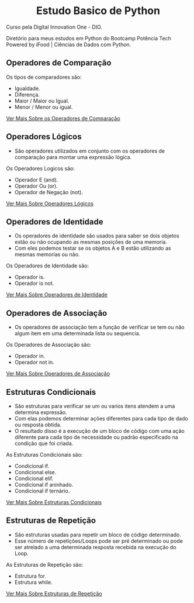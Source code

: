<h1 align=center>Estudo Basico de Python</h1>

 Curso pela Digital Innovation One - DIO.<br>

 Diretório para meus estudos em Python do Bootcamp Potência Tech <br> Powered by iFood | Ciências de Dados com Python.
 
<h2>Operadores de Comparação</h2>

  Os tipos de comparadores são:
   - Igualdade.
   - Diferença.
   - Maior / Maior ou Igual.
   - Menor / Menor ou igual.

   [Ver Mais Sobre os Operadores de Comparação](https://github.com/henferreirapro/Primeiros-Passos-Python-DIO/tree/main/6%20-%20Tipos%20de%20Operadores/1-operadores-compara%C3%A7%C3%A3o)


<h2>Operadores Lógicos</h2>

  - São operadores utilizados em conjunto com os operadores de comparação para montar uma expressão lógica.

  Os Operadores Logicos são:
   - Operador E (and).
   - Operador Ou (or).
   - Operador de Negação (not).

   [Ver Mais Sobre Operadores Lógicos](https://github.com/henferreirapro/Primeiros-Passos-Python-DIO/tree/main/6%20-%20Tipos%20de%20Operadores/2-operadores-logicos)


<h2>Operadores de Identidade</h2>

  - Os operadores de identidade são usados para saber se dois objetos estão ou não ocupando as mesmas posições de uma memoria.
  - Com eles podemos testar se os objetos A e B estão utilizando as mesmas memorias ou não.

  Os Operadores de Identidade são:
   - Operador is.
   - Operador is not.


   [Ver Mais Sobre Operadores de Identidade](https://github.com/henferreirapro/Primeiros-Passos-Python-DIO/tree/main/6%20-%20Tipos%20de%20Operadores/3-operadores-identidade)


<h2>Operadores de Associação</h2>

 - Os operadores de associação tem a função de verificar se tem ou não algum item em uma determinada lista ou sequencia.

  Os Operadores de Associação são:
   - Operador in.
   - Operador not in.
  
   [Ver Mais Sobre Operadores de Associação](https://github.com/henferreirapro/Primeiros-Passos-Python-DIO/tree/main/6%20-%20Tipos%20de%20Operadores/4-operadores-associa%C3%A7%C3%A3o)


<h2>Estruturas Condicionais</h2>

  - São estruturas para verificar se um ou varios itens atendem a uma determina expressão.
  - Com elas podemos determinar ações diferentes para cada tipo de dado ou resposta obtida.
  - O resultado disso é a execução de um bloco de código com uma ação diferente para cada tipo de necessidade ou padrão especificado na condição que foi criada.

  As Estruturas Condicionais são:
   - Condicional if.
   - Condicional else.
   - Condicional elif.
   - Condicional if aninhado.
   - Condicional if ternário.

   [Ver Mais Sobre Estruturas Condicionais](https://github.com/henferreirapro/Primeiros-Passos-Python-DIO/tree/main/7%20-%20Estruturas%20Condicionais)


<h2>Estruturas de Repetição</h2>

  - São estruturas usadas para repetir um bloco de código determinado.
  - Esse número de repetições/Loops pode ser pré determinado ou pode ser atrelado a uma determinada resposta recebida na execução do Loop.

  As Estruturas de Repetição são:
   - Estrutura for.
   - Estrutura while.

   [Ver Mais Sobre Estruturas de Repetição](https://github.com/henferreirapro/Primeiros-Passos-Python-DIO/tree/main/8%20-%20Estruturas%20de%20Repeti%C3%A7%C3%A3o)